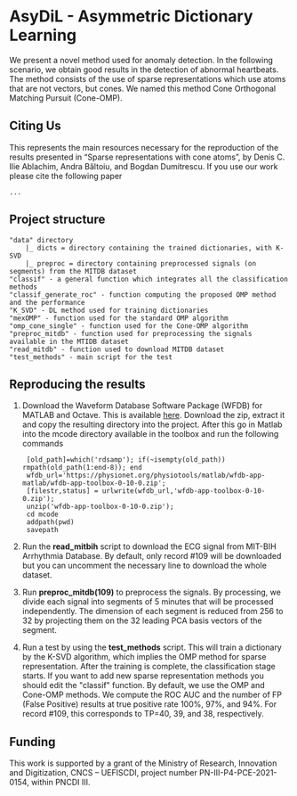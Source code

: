 # AsyDiL - Asymmetric Dictionary Learning

We present a novel method used for anomaly detection. In the following scenario, we obtain good results in the detection of abnormal heartbeats. The method consists of the use of sparse representations which use atoms that are not vectors, but cones. We named this method Cone Orthogonal Matching Pursuit (Cone-OMP).

## Citing Us

This represents the main resources necessary for the reproduction of the results presented in “Sparse representations with cone atoms”, by Denis C. Ilie Ablachim, Andra Băltoiu, and Bogdan Dumitrescu. If you use our work please cite the following paper

```
...
```

## Project structure

```
"data" directory
	|_ dicts = directory containing the trained dictionaries, with K-SVD
	|_ preproc = directory containing preprocessed signals (on segments) from the MITDB dataset
"classif" - a general function which integrates all the classification methods
"classif_generate_roc" - function computing the proposed OMP method and the performance
"K_SVD" - DL method used for training dictionaries
"mexOMP" - function used for the standard OMP algorithm
"omp_cone_single" - function used for the Cone-OMP algorithm
"preproc_mitdb" - function used for preprocessing the signals available in the MTIDB dataset
"read_mitdb" - function used to download MITDB dataset
"test_methods" - main script for the test
```

## Reproducing the results

1. Download the Waveform Database Software Package (WFDB) for MATLAB and Octave. This is available [here](https://physionet.org/content/wfdb-matlab/0.10.0/). Download the zip, extract it and copy the resulting directory into the project. After this go in Matlab into the mcode directory available in the toolbox and run the following commands

        [old_path]=which('rdsamp'); if(~isempty(old_path)) rmpath(old_path(1:end-8)); end
        wfdb_url='https://physionet.org/physiotools/matlab/wfdb-app-matlab/wfdb-app-toolbox-0-10-0.zip';
        [filestr,status] = urlwrite(wfdb_url,'wfdb-app-toolbox-0-10-0.zip');
        unzip('wfdb-app-toolbox-0-10-0.zip');
        cd mcode
        addpath(pwd)
        savepath

2. Run the **read_mitbih** script to download the ECG signal from MIT-BIH Arrhythmia Database. By default, only record #109 will be downloaded but you can uncomment the necessary line to download the whole dataset.

3. Run **preproc_mitdb(109)** to preprocess the signals. By processing, we divide each signal into segments of 5 minutes that will be processed independently. The dimension of each segment is reduced from 256 to 32 by projecting them on the 32 leading PCA basis vectors of the segment.

4. Run a test by using the **test_methods** script. This will train a dictionary by the K-SVD algorithm, which implies the OMP method for sparse representation. After the training is complete, the classification stage starts. If you want to add new sparse representation methods you should edit the "classif" function. By default, we use the OMP and Cone-OMP methods.
We compute the ROC AUC and the number of FP (False Positive) results at true positive rate 100%, 97%, and 94%.
For record #109, this corresponds to TP=40, 39, and 38, respectively.


## Funding

This work is supported by a grant of the Ministry of Research, Innovation and Digitization, CNCS – UEFISCDI, project number PN-III-P4-PCE-2021-0154, within PNCDI III.
